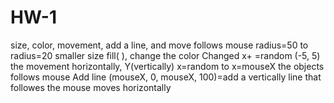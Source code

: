 # HW-1
size, color, movement, add a line, and move follows mouse
radius=50 to radius=20 smaller size
fill(   ), change the color
Changed x+ =random (-5, 5) the movement horizontally, Y(vertically)
x=random to x=mouseX the objects follows mouse
Add line (mouseX, 0, mouseX, 100)=add a vertically line that followes the mouse moves horizontally
